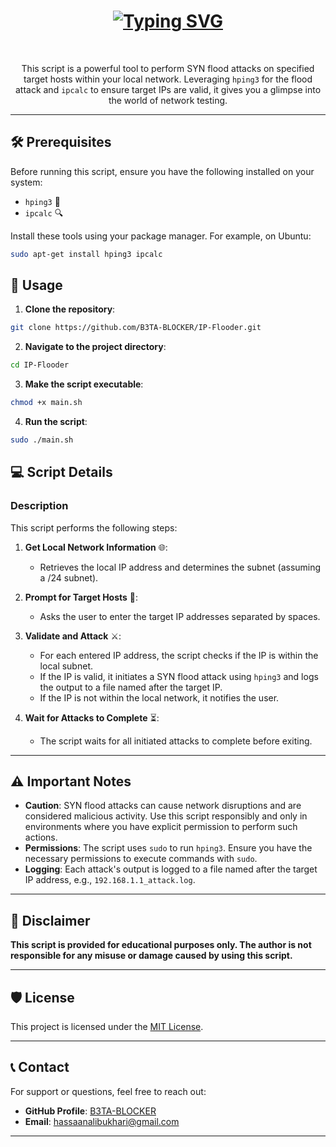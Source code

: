 # <div align="center"><strong>[![Typing SVG](https://readme-typing-svg.herokuapp.com?font=DotGothic16&size=41&width=800&height=60&lines=💀+IP+Flooder+💥&center=true&vCenter=true&color=FF0000)](https://git.io/typing-svg)</strong></div>

<br>

<div align="center">
  <p>This script is a powerful tool to perform SYN flood attacks on specified target hosts within your local network. Leveraging <code>hping3</code> for the flood attack and <code>ipcalc</code> to ensure target IPs are valid, it gives you a glimpse into the world of network testing.</p>
</div>

---

## 🛠️ Prerequisites

Before running this script, ensure you have the following installed on your system:

- `hping3` 📡
- `ipcalc` 🔍

Install these tools using your package manager. For example, on Ubuntu:

```sh
sudo apt-get install hping3 ipcalc
```

## 🚀 Usage

1. **Clone the repository**:

```sh
git clone https://github.com/B3TA-BLOCKER/IP-Flooder.git
```

2. **Navigate to the project directory**:

```sh
cd IP-Flooder
```

3. **Make the script executable**:

```sh
chmod +x main.sh
```

4. **Run the script**:

```sh
sudo ./main.sh
```

## 💻 Script Details

### Description

This script performs the following steps:

1. **Get Local Network Information** 🌐:
    - Retrieves the local IP address and determines the subnet (assuming a /24 subnet).

2. **Prompt for Target Hosts** 🎯:
    - Asks the user to enter the target IP addresses separated by spaces.

3. **Validate and Attack** ⚔️:
    - For each entered IP address, the script checks if the IP is within the local subnet.
    - If the IP is valid, it initiates a SYN flood attack using `hping3` and logs the output to a file named after the target IP.
    - If the IP is not within the local network, it notifies the user.

4. **Wait for Attacks to Complete** ⏳:
    - The script waits for all initiated attacks to complete before exiting.

---

## ⚠️ Important Notes

- **Caution**: SYN flood attacks can cause network disruptions and are considered malicious activity. Use this script responsibly and only in environments where you have explicit permission to perform such actions.
- **Permissions**: The script uses `sudo` to run `hping3`. Ensure you have the necessary permissions to execute commands with `sudo`.
- **Logging**: Each attack's output is logged to a file named after the target IP address, e.g., `192.168.1.1_attack.log`.

---

## 📝 Disclaimer

**This script is provided for educational purposes only. The author is not responsible for any misuse or damage caused by using this script.**

---

## 🛡️ License

This project is licensed under the [MIT License](LICENSE).

---

## 📞 Contact

For support or questions, feel free to reach out:

- **GitHub Profile**: [B3TA-BLOCKER](https://github.com/B3TA-BLOCKER)
- **Email**: hassaanalibukhari@gmail.com

---
